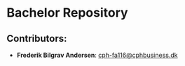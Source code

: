 # Bachelor Repository #

## Contributors:

- **Frederik Bilgrav Andersen**: cph-fa116@cphbusiness.dk